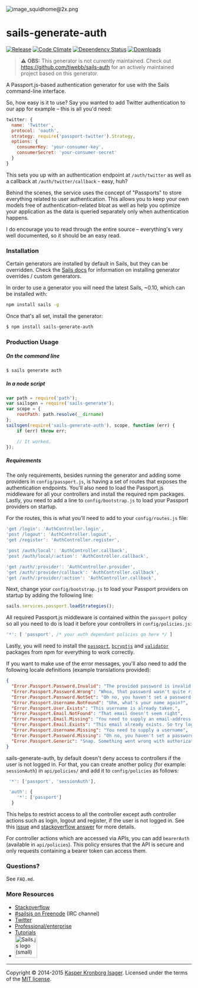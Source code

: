 ![image_squidhome@2x.png](http://i.imgur.com/RIvu9.png)

# sails-generate-auth

[![Release](http://img.shields.io/npm/v/sails-generate-auth.svg?style=flat)](https://www.npmjs.org/package/sails-generate-auth) [![Code Climate](http://img.shields.io/codeclimate/github/kasperisager/sails-generate-auth.svg?style=flat)](https://codeclimate.com/github/kasperisager/sails-generate-auth) [![Dependency Status](http://img.shields.io/gemnasium/kasperisager/sails-generate-auth.svg?style=flat)](https://gemnasium.com/kasperisager/sails-generate-auth) [![Downloads](http://img.shields.io/npm/dm/sails-generate-auth.svg?style=flat)](https://www.npmjs.org/package/sails-generate-auth)

> :warning: __OBS:__ This generator is not currently maintained. Check out https://github.com/tjwebb/sails-auth for an actively maintained project based on this generator.

A Passport.js-based authentication generator for use with the Sails command-line interface.

So, how easy is it to use? Say you wanted to add Twitter authentication to our app for example – this is all you'd need:

```javascript
twitter: {
  name: 'Twitter',
  protocol: 'oauth',
  strategy: require('passport-twitter').Strategy,
  options: {
    consumerKey: 'your-consumer-key',
    consumerSecret: 'your-consumer-secret'
  }
}
```

This sets you up with an authentication endpoint at `/auth/twitter` as well as a callback at `/auth/twitter/callback` - easy, huh?

Behind the scenes, the service uses the concept of "Passports" to store everything related to user authentication. This allows you to keep your own models free of authentication-related bloat as well as help you optimize your application as the data is queried separately only when authentication happens.

I do encourage you to read through the entire source – everything's very well documented, so it should be an easy read.

### Installation

Certain generators are installed by default in Sails, but they can be overridden.  Check the [Sails docs](http://sailsjs.org/#!documentation) for information on installing generator overrides / custom generators.

In order to use a generator you will need the latest Sails, ~0.10, which can be installed with:

```sh
npm install sails -g
```

Once that's all set, install the generator:

```sh
$ npm install sails-generate-auth
```

### Production Usage

##### On the command line

```sh
$ sails generate auth
```

##### In a node script

```javascript
var path = require('path');
var sailsgen = require('sails-generate');
var scope = {
	rootPath: path.resolve(__dirname)
};
sailsgen(require('sails-generate-auth'), scope, function (err) {
	if (err) throw err;

	// It worked.
});
```

##### Requirements

The only requirements, besides running the generator and adding some providers in `config/passport.js`, is having a set of routes that exposes the authentication endpoints. You'll also need to load the Passport.js middleware for all your controllers and install the required npm packages. Lastly, you need to add a line to `config/bootstrap.js` to load your Passport providers on startup.

For the routes, this is what you'll need to add to your `config/routes.js` file:

```javascript
'get /login': 'AuthController.login',
'post /logout': 'AuthController.logout',
'get /register': 'AuthController.register',

'post /auth/local': 'AuthController.callback',
'post /auth/local/:action': 'AuthController.callback',

'get /auth/:provider': 'AuthController.provider',
'get /auth/:provider/callback': 'AuthController.callback',
'get /auth/:provider/:action': 'AuthController.callback',
```

Next, change your `config/bootstrap.js` to load your Passport providers on startup by adding the following line:

```javascript
sails.services.passport.loadStrategies();
```

All required Passport.js middleware is contained within the `passport` policy so all you need to do is load it before your controllers in `config/policies.js`:

```javascript
'*': [ 'passport', /* your auth dependant policies go here */ ]
```

Lastly, you will need to install the [`passport`](https://npmjs.org/package/passport), [`bcryptjs`](https://npmjs.org/package/bcryptjs) and [`validator`](https://npmjs.org/package/validator) packages from npm for everything to work correctly.

If you want to make use of the error messages, you'll also need to add the following locale definitions (example translations provided):

```json
{
  "Error.Passport.Password.Invalid": "The provided password is invalid!",
  "Error.Passport.Password.Wrong": "Whoa, that password wasn't quite right!",
  "Error.Passport.Password.NotSet": "Oh no, you haven't set a password yet!",
  "Error.Passport.Username.NotFound": "Uhm, what's your name again?",
  "Error.Passport.User.Exists": "This username is already taken.",
  "Error.Passport.Email.NotFound": "That email doesn't seem right",
  "Error.Passport.Email.Missing": "You need to supply an email-address for verification",
  "Error.Passport.Email.Exists": "This email already exists. So try logging in.",
  "Error.Passport.Username.Missing": "You need to supply a username",
  "Error.Passport.Password.Missing": "Oh no, you haven't set a password yet!",
  "Error.Passport.Generic": "Snap. Something went wrong with authorization."
}
```

sails-generate-auth, by default doesn't deny access to controllers if the user is not logged in. For that, you can create another policy (for example: `sessionAuth`) in `api/policies/` and add it to `config/policies` as follows:

``` javascript
 '*': ['passport', 'sessionAuth'],

 'auth': {
    '*': ['passport']
  }
```

This helps to restrict access to all the controller except auth controller actions such as login, logout and register, if the user is not logged in. See this [issue](https://github.com/kasperisager/sails-generate-auth/issues/112) and [stackoverflow answer](http://stackoverflow.com/questions/27168229/passport-authentication-not-working-in-sails-js-application/27182970#27182970) for more details.

For controller actions which are accessed via APIs, you can add `bearerAuth` (available in `api/policies`). This policy ensures that the API is secure and only requests containing a bearer token can access them.

### Questions?

See `FAQ.md`.

### More Resources

- [Stackoverflow](http://stackoverflow.com/questions/tagged/sails.js)
- [#sailsjs on Freenode](http://webchat.freenode.net/) (IRC channel)
- [Twitter](https://twitter.com/sailsjs)
- [Professional/enterprise](https://github.com/balderdashy/sails-docs/blob/master/FAQ.md#are-there-professional-support-options)
- [Tutorials](https://github.com/balderdashy/sails-docs/blob/master/FAQ.md#where-do-i-get-help)
- <a href="http://sailsjs.org" target="_blank" title="Node.js framework for building realtime APIs."><img src="https://github-camo.global.ssl.fastly.net/9e49073459ed4e0e2687b80eaf515d87b0da4a6b/687474703a2f2f62616c64657264617368792e6769746875622e696f2f7361696c732f696d616765732f6c6f676f2e706e67" width=60 alt="Sails.js logo (small)"/></a>

---

Copyright &copy; 2014-2015 [Kasper Kronborg Isager](https://github.com/kasperisager). Licensed under the terms of the [MIT license](LICENSE.md).
